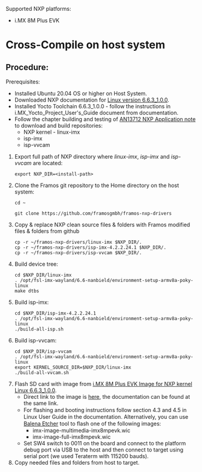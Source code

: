 Supported NXP platforms:
  - i.MX 8M Plus EVK

# Cross-Compile on host system
## Procedure:
Prerequisites:
- Installed Ubuntu 20.04 OS or higher on Host System.
- Downloaded NXP documentation for [Linux version 6.6.3_1.0.0](https://www.nxp.com/design/design-center/software/embedded-software/i-mx-software/embedded-linux-for-i-mx-applications-processors:IMXLINUX).
- Installed Yocto Toolchain 6.6.3_1.0.0 - follow the instructions in i.MX_Yocto_Project_User's_Guide document from documentation.
- Follow the chapter building and testing of [AN13712 NXP Application note](https://docs.nxp.com/bundle/AN13712/page/topics/build_and_test.html) to download and build repositories:
   - NXP kernel - linux-imx
   - isp-imx
   - isp-vvcam

1. Export full path of NXP directory where *linux-imx*, *isp-imx* and *isp-vvcam* are located:
    ```
    export NXP_DIR=<install-path>
    ```
2. Clone the Framos git repository to the Home directory on the host system:
    ```
    cd ~
    
    git clone https://github.com/framosgmbh/framos-nxp-drivers
    ```
3. Copy & replace NXP clean source files & folders with Framos modified files & folders from github
    ```
    cp -r ~/framos-nxp-drivers/linux-imx $NXP_DIR/.
    cp -r ~/framos-nxp-drivers/isp-imx-4.2.2.24.1 $NXP_DIR/.
    cp -r ~/framos-nxp-drivers/isp-vvcam $NXP_DIR/.
    ```
4. Build device tree:
    ```
    cd $NXP_DIR/linux-imx
    . /opt/fsl-imx-wayland/6.6-nanbield/environment-setup-armv8a-poky-linux
    make dtbs
    ```
5. Build isp-imx:
    ```
    cd $NXP_DIR/isp-imx-4.2.2.24.1
    . /opt/fsl-imx-wayland/6.6-nanbield/environment-setup-armv8a-poky-linux
    ./build-all-isp.sh
    ```
6. Build isp-vvcam:
    ```
    cd $NXP_DIR/isp-vvcam
    . /opt/fsl-imx-wayland/6.6-nanbield/environment-setup-armv8a-poky-linux
    export KERNEL_SOURCE_DIR=$NXP_DIR/linux-imx
    ./build-all-vvcam.sh
    ```
7. Flash SD card with image from [i.MX 8M Plus EVK Image for NXP kernel Linux 6.6.3_1.0.0](https://www.nxp.com/design/software/embedded-software/i-mx-software/embedded-linux-for-i-mx-applications-processors:IMXLINUX).
   - Direct link to the image is [here](https://www.nxp.com/webapp/sps/download/license.jsp?colCode=L6.6.3_1.0.0_MX8MP&appType=file1&DOWNLOAD_ID=null), the documentation can be found at the same link.
   - For ﬂashing and booting instructions follow section 4.3 and 4.5 in Linux User Guide in the documentation. Alternatively, you can use [Balena Etcher](https://etcher.balena.io/) tool to ﬂash one of the following images:
       - imx-image-multimedia-imx8mpevk.wic
       - imx-image-full-imx8mpevk.wic
   - Set SW4 switch to 0011 on the board and connect to the platform debug port via USB to the host and then connect to target using serial port (we used Teraterm with 115200 bauds).
8. Copy needed files and folders from host to target.
